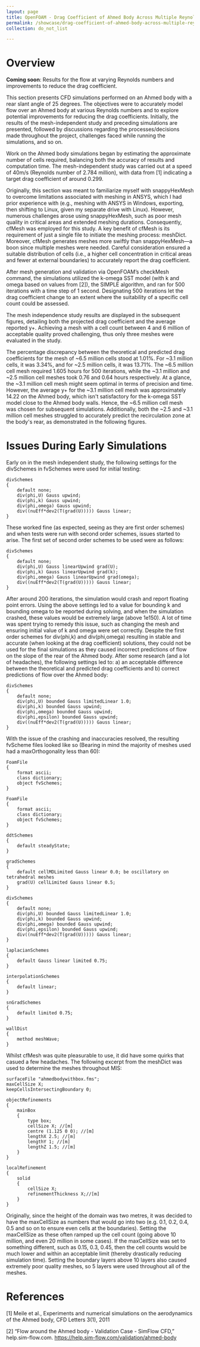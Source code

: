 ```yaml
---
layout: page
title: OpenFOAM - Drag Coefficient of Ahmed Body Across Multiple Reynolds Numbers
permalink: /showcase/drag-coefficient-of-ahmed-body-across-multiple-reynolds-numbers
collection: do_not_list

---
```


# Overview
**Coming soon**: Results for the flow at varying Reynolds numbers and improvements to reduce the drag coefficient.

This section presents CFD simulations performed on an Ahmed body with a rear slant angle of 25 degrees. The objectives were to accurately model flow over an Ahmed body at various Reynolds numbers and to explore potential improvements for reducing the drag coefficients. Initially, the results of the mesh-independent study and preceding simulations are presented, followed by discussions regarding the processes/decisions made throughout the project, challenges faced while running the simulations, and so on.

Work on the Ahmed body simulations began by estimating the approximate number of cells required, balancing both the accuracy of results and computation time. The mesh-independent study was carried out at a speed of 40m/s (Reynolds number of 2.784 million), with data from [1] indicating a target drag coefficient of around 0.299.

Originally, this section was meant to familiarize myself with snappyHexMesh to overcome limitations associated with meshing in ANSYS, which I had prior experience with (e.g., meshing with ANSYS in Windows, exporting, then shifting to Linux, given my separate drive with Linux). However, numerous challenges arose using snappyHexMesh, such as poor mesh quality in critical areas and extended meshing durations. Consequently, cfMesh was employed for this study. A key benefit of cfMesh is its requirement of just a single file to initiate the meshing process: meshDict. Moreover, cfMesh generates meshes more swiftly than snappyHexMesh—a boon since multiple meshes were needed. Careful consideration ensured a suitable distribution of cells (i.e., a higher cell concentration in critical areas and fewer at external boundaries) to accurately report the drag coefficient.

After mesh generation and validation via OpenFOAM’s checkMesh command, the simulations utilized the k-omega SST model (with k and omega based on values from [2]), the SIMPLE algorithm, and ran for 500 iterations with a time step of 1 second. Designating 500 iterations let the drag coefficient change to an extent where the suitability of a specific cell count could be assessed.

The mesh independence study results are displayed in the subsequent figures, detailing both the projected drag coefficient and the average reported y+. Achieving a mesh with a cell count between 4 and 6 million of acceptable quality proved challenging, thus only three meshes were evaluated in the study.

The percentage discrepancy between the theoretical and predicted drag coefficients for the mesh of ~6.5 million cells stood at 1.01%. For ~3.1 million cells, it was 3.34%, and for ~2.5 million cells, it was 13.71%. The ~6.5 million cell mesh required 1.605 hours for 500 iterations, while the ~3.1 million and ~2.5 million cell meshes took 0.76 and 0.64 hours respectively. At a glance, the ~3.1 million cell mesh might seem optimal in terms of precision and time. However, the average y+ for the ~3.1 million cell mesh was approximately 14.22 on the Ahmed body, which isn't satisfactory for the k-omega SST model close to the Ahmed body walls. Hence, the ~6.5 million cell mesh was chosen for subsequent simulations. Additionally, both the ~2.5 and ~3.1 million cell meshes struggled to accurately predict the recirculation zone at the body's rear, as demonstrated in the following figures.

# Issues During Early Simulations
Early on in the mesh independent study, the following settings for the divSchemes in fvSchemes were used for initial testing:

```
divSchemes
{
    default none;
    div(phi,U) Gauss upwind;
    div(phi,k) Gauss upwind;
    div(phi,omega) Gauss upwind;
    div((nuEff*dev2(T(grad(U))))) Gauss linear;
}
```

These worked fine (as expected, seeing as they are first order schemes) and when tests were run with second order schemes, issues started to arise. The first set of second order schemes to be used were as follows:

```
divSchemes
{
    default none;
    div(phi,U) Gauss linearUpwind grad(U);
    div(phi,k) Gauss linearUpwind grad(k);
    div(phi,omega) Gauss linearUpwind grad(omega);
    div((nuEff*dev2(T(grad(U))))) Gauss linear;
}
```

After around 200 iterations, the simulation would crash and report floating point errors. Using the above settings led to a value for bounding k and bounding omega to be reported during solving, and when the simulation crashed, these values would be extremely large (above 1e150). A lot of time was spent trying to remedy this issue, such as changing the mesh and ensuring initial value of k and omega were set correctly. Despite the first order schemes for div(phi,k) and div(phi,omega) resulting in stable and accurate (when looking at the drag coefficient) solutions, they could not be used for the final simulations as they caused incorrect predictions of flow on the slope of the rear of the Ahmed body. After some research (and a lot of headaches), the following settings led to: a) an acceptable difference between the theoretical and predicted drag coefficients and b) correct predictions of flow over the Ahmed body:

```
divSchemes
{
    default none;
    div(phi,U) bounded Gauss limitedLinear 1.0;
    div(phi,k) bounded Gauss upwind;
    div(phi,omega) bounded Gauss upwind;
    div(phi,epsilon) bounded Gauss upwind;
    div((nuEff*dev2(T(grad(U))))) Gauss linear;
}
```

With the issue of the crashing and inaccuracies resolved, the resulting fvScheme files looked like so (Bearing in mind the majority of meshes used had a maxOrthogonality less than 60):

```
FoamFile
{
    format ascii;
    class dictionary;
    object fvSchemes;
}
```

```
FoamFile
{
    format ascii;
    class dictionary;
    object fvSchemes;
}

ddtSchemes
{
    default steadyState;
}

gradSchemes
{
    default cellMDLimited Gauss linear 0.0; be oscillatory on tetrahedral meshes
    grad(U) cellLimited Gauss linear 0.5;
}

divSchemes
{
    default none;
    div(phi,U) bounded Gauss limitedLinear 1.0;
    div(phi,k) bounded Gauss upwind;
    div(phi,omega) bounded Gauss upwind;
    div(phi,epsilon) bounded Gauss upwind;
    div((nuEff*dev2(T(grad(U))))) Gauss linear;
}

laplacianSchemes
{
    default Gauss linear limited 0.75;
}

interpolationSchemes
{
    default linear;
}

snGradSchemes
{
    default limited 0.75;
}

wallDist
{
    method meshWave;
}
```

Whilst cfMesh was quite pleasurable to use, it did have some quirks that casued a few headaches. The following excerpt from the meshDict was used to determine the meshes throughout MIS:

```
surfaceFile "ahmedbodywithbox.fms";
maxCellSize X;
keepCellsIntersectingBoundary 0;

objectRefinements
{
    mainBox
    {
        type box;
        cellSize X; //[m]
        centre (1.125 0 0); //[m]
        lengthX 2.5; //[m]
        lengthY 1; //[m]
        lengthZ 1.5; //[m]
    }
}

localRefinement
{
    solid
    {
        cellSize X;
        refinementThickness X;//[m]
    }
}
```

Originally, since the height of the domain was two metres, it was decided to have the maxCellSize as numbers that would go into two (e.g. 0.1, 0.2, 0.4, 0.5 and so on to ensure even cells at the boundaries). Setting the maxCellSize as these often ramped up the cell count (going above 10 million, and even 20 million in some cases). If the maxCellSize was set to something different, such as 0.15, 0.3, 0.45, then the cell counts would be much lower and within an acceptable limit (thereby drastically reducing simulation time). Setting the boundary layers above 10 layers also caused extremely poor quality meshes, so 5 layers were used throughout all of the meshes.

# References
[1] Meile et al., Experiments and numerical simulations on the aerodynamics of the Ahmed body, CFD Letters 3(1), 2011

[2] “Flow around the Ahmed body - Validation Case - SimFlow CFD,” help.sim-flow.com. https://help.sim-flow.com/validation/ahmed-body
